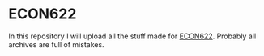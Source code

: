 # ECON622
In this repository I will upload all the stuff made for [ECON622](https://github.com/ubcecon/ECON622_2020). Probably all archives are full of mistakes.
